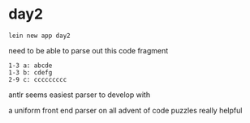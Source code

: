 
# day2

```
lein new app day2
```

need to be able to parse out this code fragment

```
1-3 a: abcde
1-3 b: cdefg
2-9 c: ccccccccc
```

antlr seems easiest parser to develop with

a uniform front end parser on all advent of code puzzles really helpful



